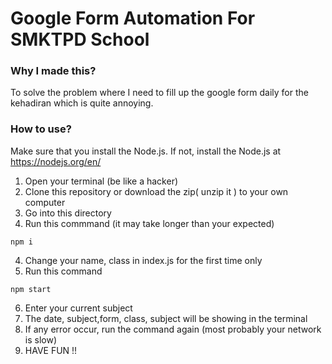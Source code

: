 # Google Form Automation For SMKTPD School

### Why I made this?
To solve the problem where I need to fill up the google form daily for the kehadiran which is quite annoying.

### How to use?
Make sure that you install the Node.js.
If not, install the Node.js at https://nodejs.org/en/

1. Open your terminal (be like a hacker)
2. Clone this repository or download the zip( unzip it ) to your own computer
3. Go into this directory
3. Run this commmand (it may take longer than your expected)

```
npm i
```

4. Change your name, class in index.js for the first time only
5. Run this command 

```
npm start
```

6. Enter your current subject
7. The date, subject,form, class, subject will be showing in the terminal
8. If any error occur, run the command again (most probably your network is slow)
8. HAVE FUN !!
